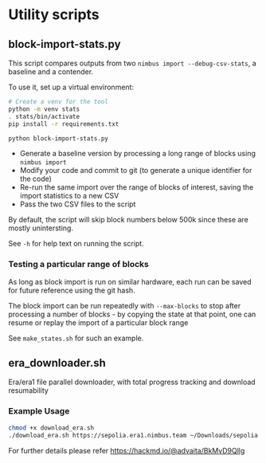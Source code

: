 # Utility scripts

## block-import-stats.py

This script compares outputs from two `nimbus import --debug-csv-stats`, a
baseline and a contender.

To use it, set up a virtual environment:

```bash
# Create a venv for the tool
python -m venv stats
. stats/bin/activate
pip install -r requirements.txt

python block-import-stats.py
```

* Generate a baseline version by processing a long range of blocks using
  `nimbus import`
* Modify your code and commit to git (to generate a unique identifier for the code)
* Re-run the same import over the range of blocks of interest, saving the import
  statistics to a new CSV
* Pass the two CSV files to the script

By default, the script will skip block numbers below 500k since these are mostly
unintersting.

See `-h` for help text on running the script.

### Testing a particular range of blocks

As long as block import is run on similar hardware, each run can be saved for
future reference using the git hash.

The block import can be run repeatedly with `--max-blocks` to stop after
processing a number of blocks - by copying the state at that point, one can
resume or replay the import of a particular block range

See `make_states.sh` for such an example.

## era_downloader.sh

Era/era1 file parallel downloader, with total progress tracking and download resumability
### Example Usage
```bash
chmod +x download_era.sh
./download_era.sh https://sepolia.era1.nimbus.team ~/Downloads/sepolia
```
For further details please refer https://hackmd.io/@advaita/BkMvD9Qllg